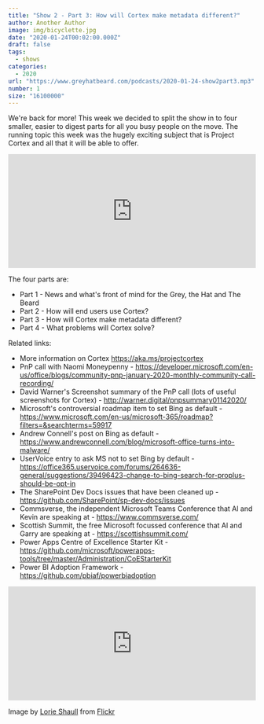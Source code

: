 ```yaml
---
title: "Show 2 - Part 3: How will Cortex make metadata different?"
author: Another Author
image: img/bicyclette.jpg
date: "2020-01-24T00:02:00.000Z"
draft: false
tags: 
  - shows
categories:
  - 2020
url: "https://www.greyhatbeard.com/podcasts/2020-01-24-show2part3.mp3"
number: 1
size: "16100000"
---
```


We're back for more! This week we decided to split the show in to four smaller, easier to digest parts for all you busy people on the move. The running topic this week was the hugely exciting subject that is Project Cortex and all that it will be able to offer.

<iframe src="https://open.spotify.com/embed-podcast/episode/1igMFPHA1lTnmn2u16AAuH" width="100%" height="232" frameborder="0" allowtransparency="true" allow="encrypted-media"></iframe>

The four parts are:

- Part 1 - News and what's front of mind for the Grey, the Hat and The Beard
- Part 2 - How will end users use Cortex?
- Part 3 - How will Cortex make metadata different?
- Part 4 - What problems will Cortex solve?

Related links:

- More information on Cortex https://aka.ms/projectcortex
- PnP call with Naomi Moneypenny - https://developer.microsoft.com/en-us/office/blogs/community-pnp-january-2020-monthly-community-call-recording/
- David Warner's Screenshot summary of the PnP call (lots of useful screenshots for Cortex) - http://warner.digital/pnpsummary01142020/
- Microsoft's controversial roadmap item to set Bing as default - https://www.microsoft.com/en-us/microsoft-365/roadmap?filters=&searchterms=59917
- Andrew Connell's post on Bing as default - https://www.andrewconnell.com/blog/microsoft-office-turns-into-malware/
- UserVoice entry to ask MS not to set Bing by default - https://office365.uservoice.com/forums/264636-general/suggestions/39496423-change-to-bing-search-for-proplus-should-be-opt-in
- The SharePoint Dev Docs issues that have been cleaned up - https://github.com/SharePoint/sp-dev-docs/issues
- Commsverse, the independent Microsoft Teams Conference that Al and Kevin are speaking at - https://www.commsverse.com/
- Scottish Summit, the free Microsoft focussed conference that Al and Garry are speaking at - https://scottishsummit.com/
- Power Apps Centre of Excellence Starter Kit - https://github.com/microsoft/powerapps-tools/tree/master/Administration/CoEStarterKit
- Power BI Adoption Framework - https://github.com/pbiaf/powerbiadoption

<iframe src="https://open.spotify.com/embed-podcast/episode/1igMFPHA1lTnmn2u16AAuH" width="100%" height="232" frameborder="0" allowtransparency="true" allow="encrypted-media"></iframe>

Image by [Lorie Shaull](https://www.flickr.com/photos/number7cloud/) from [Flickr](https://www.flickr.com/photos/number7cloud/32636702560/in/photolist-RHZCCh-dAQa1f-fPaWUe-g7Ru6b-fUNJG8-fPaXLF-fUNxJh-fUPDdq-7mznB4-fPss1C-fUNMdG-g7RnNF-dLPAaB-fUJnWd-22yvv8Z-fUNydo-eDRKEn-fUPxWm-eDXPZq-g7Ro4a-eDXUEA-g7SdkD-a67TG9-eDXPHW-fUJkmb-zN41Hd-fUPycm-fUPuRV-fUNvRD-dWDWyH-fUPJJo-fUPuXX-fUHeG4-fUHeJZ-fUJDjV-fUHhJs-fUQ6Ka-fUJDwZ-dVT6rk-fUJdNT-nkb1iG-5k2xVh-puSVHP-eDRGmr-eDQYGv-g7SdwF-eDX6gb-eDXUGd-edrWk4-q7H8xh)